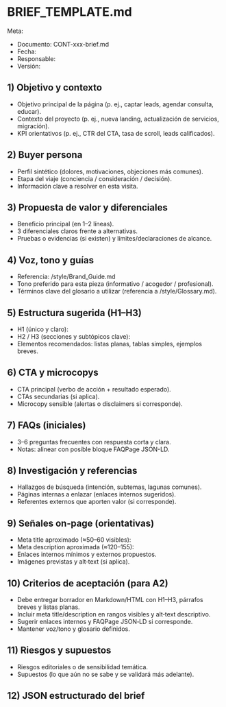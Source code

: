 # BRIEF_TEMPLATE.md

Meta:
- Documento: CONT-xxx-brief.md
- Fecha:
- Responsable:
- Versión:

## 1) Objetivo y contexto
- Objetivo principal de la página (p. ej., captar leads, agendar consulta, educar).
- Contexto del proyecto (p. ej., nueva landing, actualización de servicios, migración).
- KPI orientativos (p. ej., CTR del CTA, tasa de scroll, leads calificados).

## 2) Buyer persona
- Perfil sintético (dolores, motivaciones, objeciones más comunes).
- Etapa del viaje (conciencia / consideración / decisión).
- Información clave a resolver en esta visita.

## 3) Propuesta de valor y diferenciales
- Beneficio principal (en 1–2 líneas).
- 3 diferenciales claros frente a alternativas.
- Pruebas o evidencias (si existen) y límites/declaraciones de alcance.

## 4) Voz, tono y guías
- Referencia: /style/Brand_Guide.md
- Tono preferido para esta pieza (informativo / acogedor / profesional).
- Términos clave del glosario a utilizar (referencia a /style/Glossary.md).

## 5) Estructura sugerida (H1–H3)
- H1 (único y claro):
- H2 / H3 (secciones y subtópicos clave):
- Elementos recomendados: listas planas, tablas simples, ejemplos breves.

## 6) CTA y microcopys
- CTA principal (verbo de acción + resultado esperado).
- CTAs secundarias (si aplica).
- Microcopy sensible (alertas o disclaimers si corresponde).

## 7) FAQs (iniciales)
- 3–6 preguntas frecuentes con respuesta corta y clara.
- Notas: alinear con posible bloque FAQPage JSON-LD.

## 8) Investigación y referencias
- Hallazgos de búsqueda (intención, subtemas, lagunas comunes).
- Páginas internas a enlazar (enlaces internos sugeridos).
- Referentes externos que aporten valor (si corresponde).

## 9) Señales on‑page (orientativas)
- Meta title aproximado (≈50–60 visibles):
- Meta description aproximada (≈120–155):
- Enlaces internos mínimos y externos propuestos.
- Imágenes previstas y alt‑text (si aplica).

## 10) Criterios de aceptación (para A2)
- Debe entregar borrador en Markdown/HTML con H1–H3, párrafos breves y listas planas.
- Incluir meta title/description en rangos visibles y alt‑text descriptivo.
- Sugerir enlaces internos y FAQPage JSON‑LD si corresponde.
- Mantener voz/tono y glosario definidos.

## 11) Riesgos y supuestos
- Riesgos editoriales o de sensibilidad temática.
- Supuestos (lo que aún no se sabe y se validará más adelante).

## 12) JSON estructurado del brief
